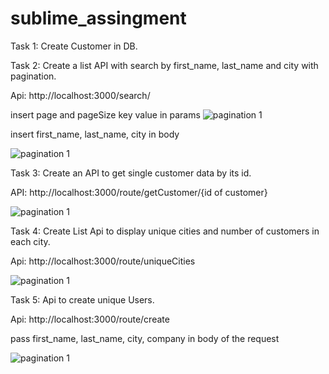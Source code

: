 # sublime_assingment

Task 1: Create Customer in DB.

Task 2: Create a list API with search by first_name, last_name and city with pagination.

Api: http://localhost:3000/search/

insert page and pageSize key value in params
![pagination 1](https://user-images.githubusercontent.com/22914243/186858624-11978323-ed16-450a-bd3b-2140f0ff188f.png)


insert first_name, last_name, city in body

![pagination 1](https://user-images.githubusercontent.com/22914243/186858954-8288c1f6-5863-4ae8-b1c9-5a0b17baf53a.png)


Task 3: Create an API to get single customer data by its id.

API: http://localhost:3000/route/getCustomer/{id of customer}


![pagination 1](https://user-images.githubusercontent.com/22914243/186859894-71c2a3b8-c6de-4eb0-b1aa-a35b44688594.png)


Task 4: Create List Api to display unique cities and number of customers in each city.

Api: http://localhost:3000/route/uniqueCities

![pagination 1](https://user-images.githubusercontent.com/22914243/186860429-d28bb7f7-4ec5-4588-b80a-35d52452a977.png)


Task 5: Api to create unique Users.

Api: http://localhost:3000/route/create

pass first_name, last_name, city, company in body of the request


![pagination 1](https://user-images.githubusercontent.com/22914243/186862223-083170b6-d86b-49d5-b9b1-dbeb76838838.png)
